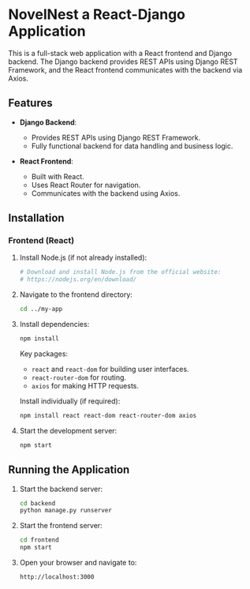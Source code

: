 # NovelNest a React-Django Application

This is a full-stack web application with a React frontend and Django backend. The Django backend provides REST APIs using Django REST Framework, and the React frontend communicates with the backend via Axios.

## Features

- **Django Backend**:
  - Provides REST APIs using Django REST Framework.
  - Fully functional backend for data handling and business logic.

- **React Frontend**:
  - Built with React.
  - Uses React Router for navigation.
  - Communicates with the backend using Axios.

## Installation
### Frontend (React)

1. Install Node.js (if not already installed):
   ```bash
   # Download and install Node.js from the official website:
   # https://nodejs.org/en/download/
   ```

2. Navigate to the frontend directory:
   ```bash
   cd ../my-app
   ```

3. Install dependencies:
   ```bash
   npm install
   ```

   Key packages:
   - `react` and `react-dom` for building user interfaces.
   - `react-router-dom` for routing.
   - `axios` for making HTTP requests.

   Install individually (if required):
   ```bash
   npm install react react-dom react-router-dom axios
   ```

4. Start the development server:
   ```bash
   npm start
   ```
## Running the Application

1. Start the backend server:
   ```bash
   cd backend
   python manage.py runserver
   ```

2. Start the frontend server:
   ```bash
   cd frontend
   npm start
   ```

3. Open your browser and navigate to:
   ```text
   http://localhost:3000
   ```
